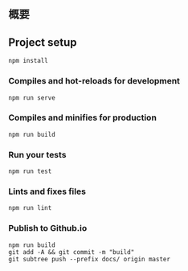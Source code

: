 ## 概要





## Project setup
```
npm install
```

### Compiles and hot-reloads for development
```
npm run serve
```

### Compiles and minifies for production
```
npm run build
```

### Run your tests
```
npm run test
```

### Lints and fixes files
```
npm run lint
```

### Publish to Github.io

```
npm run build
git add -A && git commit -m "build"
git subtree push --prefix docs/ origin master
```
